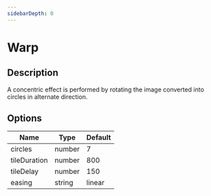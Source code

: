 ```yaml
---
sidebarDepth: 0
---
```


# Warp

## Description

A concentric effect is performed by rotating the image converted into circles in alternate direction.

## Options

| Name | Type | Default |
|------|------|---------|
| circles | number | 7 |
| tileDuration | number | 800 |
| tileDelay | number | 150 |
| easing | string | linear |
